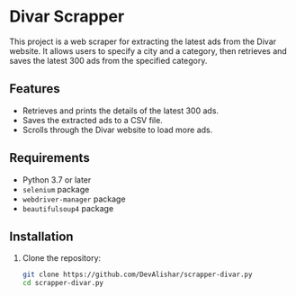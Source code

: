 # Divar Scrapper

This project is a web scraper for extracting the latest ads from the Divar website. It allows users to specify a city and a category, then retrieves and saves the latest 300 ads from the specified category.

## Features

- Retrieves and prints the details of the latest 300 ads.
- Saves the extracted ads to a CSV file.
- Scrolls through the Divar website to load more ads.

## Requirements

- Python 3.7 or later
- `selenium` package
- `webdriver-manager` package
- `beautifulsoup4` package

## Installation

1. Clone the repository:

   ```sh
   git clone https://github.com/DevAlishar/scrapper-divar.py
   cd scrapper-divar.py
